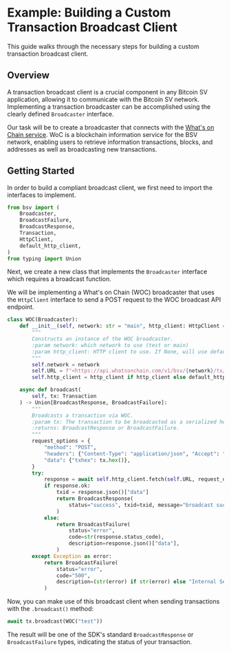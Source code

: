 # Example: Building a Custom Transaction Broadcast Client

This guide walks through the necessary steps for building a custom transaction broadcast client.

## Overview

A transaction broadcast client is a crucial component in any Bitcoin SV application, allowing it to communicate with the Bitcoin SV network. Implementing a transaction broadcaster can be accomplished using the clearly defined `Broadcaster` interface.

Our task will be to create a broadcaster that connects with the [What's on Chain service](https://whatsonchain.com). WoC is a blockchain information service for the BSV network, enabling users to retrieve information transactions, blocks, and addresses as well as broadcasting new transactions.

## Getting Started

In order to build a compliant broadcast client, we first need to import the interfaces to implement.

```py
from bsv import (
    Broadcaster,
    BroadcastFailure,
    BroadcastResponse,
    Transaction,
    HttpClient,
    default_http_client,
)
from typing import Union
```

Next, we create a new class that implements the `Broadcaster` interface which requires a broadcast function.

We will be implementing a What's on Chain (WOC) broadcaster that uses the `HttpClient` interface to send a POST request to the WOC broadcast API endpoint.

```py
class WOC(Broadcaster):
    def __init__(self, network: str = "main", http_client: HttpClient = None):
        """
        Constructs an instance of the WOC broadcaster.
        :param network: which network to use (test or main)
        :param http_client: HTTP client to use. If None, will use default.
        """
        self.network = network
        self.URL = f"<https://api.whatsonchain.com/v1/bsv/{network}/tx/raw>"
        self.http_client = http_client if http_client else default_http_client()

    async def broadcast(
        self, tx: Transaction
    ) -> Union[BroadcastResponse, BroadcastFailure]:
        """
        Broadcasts a transaction via WOC.
        :param tx: The transaction to be broadcasted as a serialized hex string.
        :returns: BroadcastResponse or BroadcastFailure.
        """
        request_options = {
            "method": "POST",
            "headers": {"Content-Type": "application/json", "Accept": "text/plain"},
            "data": {"txhex": tx.hex()},
        }
        try:
            response = await self.http_client.fetch(self.URL, request_options)
            if response.ok:
                txid = response.json()["data"]
                return BroadcastResponse(
                    status="success", txid=txid, message="broadcast successful"
                )
            else:
                return BroadcastFailure(
                    status="error",
                    code=str(response.status_code),
                    description=response.json()["data"],
                )
        except Exception as error:
            return BroadcastFailure(
                status="error",
                code="500",
                description=(str(error) if str(error) else "Internal Server Error"),
            )
```

Now, you can make use of this broadcast client when sending transactions with the `.broadcast()` method:

```py
await tx.broadcast(WOC("test"))
```

The result will be one of the SDK's standard `BroadcastResponse` or `BroadcastFailure` types, indicating the status of your transaction.
